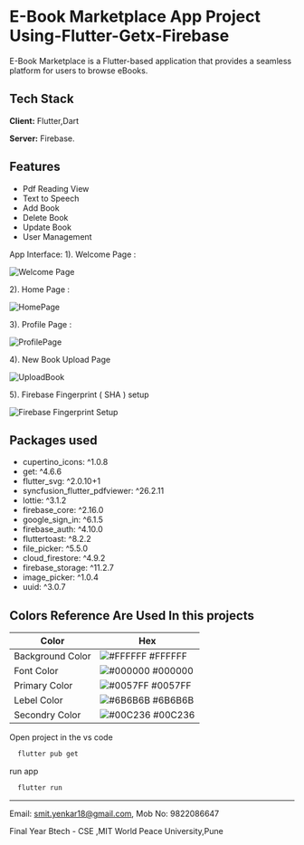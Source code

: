 
# E-Book Marketplace App Project Using-Flutter-Getx-Firebase
E-Book Marketplace is a Flutter-based application that provides a seamless platform for users to browse eBooks.
## Tech Stack

**Client:** Flutter,Dart

**Server:** Firebase.

## Features

- Pdf Reading View
- Text to Speech
- Add Book
- Delete Book 
- Update Book
- User Management 

App Interface:
1). Welcome Page :

![Welcome Page](https://github.com/user-attachments/assets/c6681fd9-1434-4933-ba60-43e5634a4414)

2). Home Page :

![HomePage](https://github.com/user-attachments/assets/cffd1e7f-6519-4828-aca9-e8b7ed6502a8)

3). Profile Page :

![ProfilePage](https://github.com/user-attachments/assets/b3f9b716-5524-4c50-9259-a8ed25a6ff38)

4). New Book Upload Page

![UploadBook](https://github.com/user-attachments/assets/d5e5dd20-97d6-4962-a3fe-a27d2de0440f)

5). Firebase Fingerprint ( SHA ) setup

![Firebase Fingerprint Setup](https://github.com/user-attachments/assets/c0eae085-f25a-4395-b479-f6803905bf33)

## Packages used 
 - cupertino_icons: ^1.0.8
 - get: ^4.6.6
 -  flutter_svg: ^2.0.10+1
 - syncfusion_flutter_pdfviewer: ^26.2.11                     
 - lottie: ^3.1.2
 -  firebase_core: ^2.16.0
 - google_sign_in: ^6.1.5
 -  firebase_auth: ^4.10.0
 - fluttertoast: ^8.2.2
 - file_picker: ^5.5.0
 -  cloud_firestore: ^4.9.2
 - firebase_storage: ^11.2.7
 - image_picker: ^1.0.4
 - uuid: ^3.0.7
 

## Colors Reference Are Used In this projects 

| Color             | Hex                                                                |
| ----------------- | ------------------------------------------------------------------ |
| Background Color | ![#FFFFFF](https://via.placeholder.com/10/FFFFFF?text=+) #FFFFFF |
| Font Color | ![#000000](https://via.placeholder.com/10/000000?text=+) #000000 |
| Primary Color | ![#0057FF](https://via.placeholder.com/10/0057FF?text=+) #0057FF |
| Lebel Color | ![#6B6B6B](https://via.placeholder.com/10/6B6B6B?text=+) #6B6B6B |
| Secondry Color | ![#00C236](https://via.placeholder.com/10/00C236?text=+) #00C236 |



Open project in the vs code

```bash
  flutter pub get
```

run app 

```bash
  flutter run
```
_____________________________________________________________________________________________
Email: smit.yenkar18@gmail.com, Mob No: 9822086647

Final Year Btech - CSE ,MIT World Peace University,Pune

